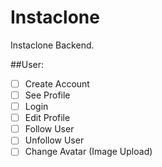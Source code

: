 # Instaclone

Instaclone Backend.


##User:

-[ ] Create Account
-[ ] See Profile
-[ ] Login
-[ ] Edit Profile
-[ ] Follow User
-[ ] Unfollow User
-[ ] Change Avatar (Image Upload)